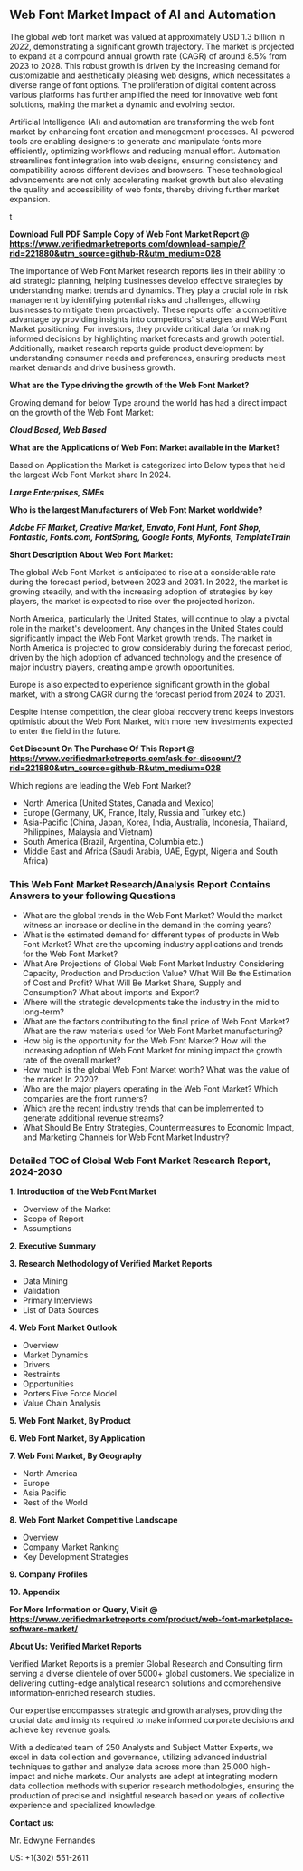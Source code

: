 <h2>Web Font Market Impact of AI and Automation</h2><p>The global web font market was valued at approximately USD 1.3 billion in 2022, demonstrating a significant growth trajectory. The market is projected to expand at a compound annual growth rate (CAGR) of around 8.5% from 2023 to 2028. This robust growth is driven by the increasing demand for customizable and aesthetically pleasing web designs, which necessitates a diverse range of font options. The proliferation of digital content across various platforms has further amplified the need for innovative web font solutions, making the market a dynamic and evolving sector.</p><p>Artificial Intelligence (AI) and automation are transforming the web font market by enhancing font creation and management processes. AI-powered tools are enabling designers to generate and manipulate fonts more efficiently, optimizing workflows and reducing manual effort. Automation streamlines font integration into web designs, ensuring consistency and compatibility across different devices and browsers. These technological advancements are not only accelerating market growth but also elevating the quality and accessibility of web fonts, thereby driving further market expansion.</p>t</p><p id="" class=""><strong>Download Full PDF Sample Copy of Web Font Market Report @ <a href="https://www.verifiedmarketreports.com/download-sample/?rid=221880&utm_source=github-R&utm_medium=028" target="_blank">https://www.verifiedmarketreports.com/download-sample/?rid=221880&utm_source=github-R&utm_medium=028</a></strong></p><p>The importance of&nbsp;Web Font Market research reports lies in their ability to aid strategic planning, helping businesses develop effective strategies by understanding market trends and dynamics. They play a crucial role in risk management by identifying potential risks and challenges, allowing businesses to mitigate them proactively. These reports offer a competitive advantage by providing insights into competitors' strategies and Web Font Market positioning. For investors, they provide critical data for making informed decisions by highlighting market forecasts and growth potential. Additionally, market research reports guide product development by understanding consumer needs and preferences, ensuring products meet market demands and drive business growth.</p><p><strong>What are the&nbsp;Type driving the growth of the Web Font Market?</strong></p><p id="" class="">Growing demand for below Type around the world has had a direct impact on the growth of the Web Font Market:</p><em><strong>Cloud Based, Web Based</strong></em></p><strong>What are the&nbsp;Applications&nbsp;of Web Font Market available in the Market?</strong></p><p id="" class="">Based on Application the Market is categorized into Below types that held the largest Web Font Market share In 2024.</p><em><strong>Large Enterprises, SMEs</strong></em></p><strong>Who is the largest Manufacturers of Web Font Market worldwide?</strong></p><p><em><strong>Adobe FF Market, Creative Market, Envato, Font Hunt, Font Shop, Fontastic, Fonts.com, FontSpring, Google Fonts, MyFonts, TemplateTrain</strong></em></p><p id="" class=""><strong>Short Description About Web Font Market:</strong></p><p>The global Web Font Market is anticipated to rise at a considerable rate during the forecast period, between 2023 and 2031. In 2022, the market is growing steadily, and with the increasing adoption of strategies by key players, the market is expected to rise over the projected horizon.</p><p>North America, particularly the United States, will continue to play a pivotal role in the market's development. Any changes in the United States could significantly impact the Web Font Market growth trends. The market in North America is projected to grow considerably during the forecast period, driven by the high adoption of advanced technology and the presence of major industry players, creating ample growth opportunities.</p><p>Europe is also expected to experience significant growth in the global market, with a strong CAGR during the forecast period from 2024 to 2031.</p><p>Despite intense competition, the clear global recovery trend keeps investors optimistic about the Web Font Market, with more new investments expected to enter the field in the future.</p><p id="" class=""><strong>Get Discount On The Purchase Of This Report @ <a href="https://www.verifiedmarketreports.com/ask-for-discount/?rid=221880&utm_source=github-R&utm_medium=028" target="_blank">https://www.verifiedmarketreports.com/ask-for-discount/?rid=221880&utm_source=github-R&utm_medium=028</a></strong></p>Which regions are leading the Web Font Market?</p><ul><li>North America (United States, Canada and Mexico)</li><li>Europe (Germany, UK, France, Italy, Russia and Turkey etc.)</li><li>Asia-Pacific (China, Japan, Korea, India, Australia, Indonesia, Thailand, Philippines, Malaysia and Vietnam)</li><li>South America (Brazil, Argentina, Columbia etc.)</li><li>Middle East and Africa (Saudi Arabia, UAE, Egypt, Nigeria and South Africa)</li></ul><h3 id="" class="">This Web Font Market Research/Analysis Report Contains Answers to your following Questions</h3><ul><li>What are the global trends in the Web Font Market? Would the market witness an increase or decline in the demand in the coming years?</li><li>What is the estimated demand for different types of products in Web Font Market? What are the upcoming industry applications and trends for the Web Font Market?</li><li>What Are Projections of Global Web Font Market Industry Considering Capacity, Production and Production Value? What Will Be the Estimation of Cost and Profit? What Will Be Market Share, Supply and Consumption? What about imports and Export?</li><li>Where will the strategic developments take the industry in the mid to long-term?</li><li>What are the factors contributing to the final price of Web Font Market? What are the raw materials used for Web Font Market manufacturing?</li><li>How big is the opportunity for the Web Font Market? How will the increasing adoption of Web Font Market for mining impact the growth rate of the overall market?</li><li>How much is the global Web Font Market worth? What was the value of the market In 2020?</li><li>Who are the major players operating in the Web Font Market? Which companies are the front runners?</li><li>Which are the recent industry trends that can be implemented to generate additional revenue streams?</li><li>What Should Be Entry Strategies, Countermeasures to Economic Impact, and Marketing Channels for Web Font Market Industry?</li></ul><h3 id="" class="">Detailed TOC of Global Web Font Market Research Report, 2024-2030</h3><p id="" class=""><strong>1. Introduction of the Web Font Market</strong></p><ul><li>Overview of the Market</li><li>Scope of Report</li><li>Assumptions</li></ul><p id="" class=""><strong>2. Executive Summary</strong></p><p id="" class=""><strong>3. Research Methodology of Verified Market Reports</strong></p><ul><li>Data Mining</li><li>Validation</li><li>Primary Interviews</li><li>List of Data Sources</li></ul><p id="" class=""><strong>4. Web Font Market Outlook</strong></p><ul><li>Overview</li><li>Market Dynamics</li><li>Drivers</li><li>Restraints</li><li>Opportunities</li><li>Porters Five Force Model</li><li>Value Chain Analysis</li></ul><p id="" class=""><strong>5. Web Font Market, By Product</strong></p><p id="" class=""><strong>6. Web Font Market, By Application</strong></p><p id="" class=""><strong>7. Web Font Market, By Geography</strong></p><ul><li>North America</li><li>Europe</li><li>Asia Pacific</li><li>Rest of the World</li></ul><p id="" class=""><strong>8. Web Font Market Competitive Landscape</strong></p><ul><li>Overview</li><li>Company Market Ranking</li><li>Key Development Strategies</li></ul><p id="" class=""><strong>9. Company Profiles</strong></p><p id="" class=""><strong>10. Appendix</strong></p><p id="" class=""><strong>For More Information or Query, Visit @ <a href="https://www.verifiedmarketreports.com/product/web-font-marketplace-software-market/" target="_blank">https://www.verifiedmarketreports.com/product/web-font-marketplace-software-market/</a></strong></p><p id="" class=""><strong>About Us: Verified Market Reports</strong></p><p id="" class="">Verified Market Reports is a premier Global Research and Consulting firm serving a diverse clientele of over 5000+ global customers. We specialize in delivering cutting-edge analytical research solutions and comprehensive information-enriched research studies.</p><p id="" class="">Our expertise encompasses strategic and growth analyses, providing the crucial data and insights required to make informed corporate decisions and achieve key revenue goals.</p><p id="" class="">With a dedicated team of 250 Analysts and Subject Matter Experts, we excel in data collection and governance, utilizing advanced industrial techniques to gather and analyze data across more than 25,000 high-impact and niche markets. Our analysts are adept at integrating modern data collection methods with superior research methodologies, ensuring the production of precise and insightful research based on years of collective experience and specialized knowledge.</p><p id="" class=""><strong>Contact us:</strong></p><p id="" class="">Mr. Edwyne Fernandes</p><p id="" class="">US: +1(302) 551-2611</p>